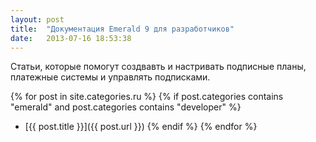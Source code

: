 ```yaml
---
layout: post
title:  "Документация Emerald 9 для разработчиков"
date:   2013-07-16 18:53:38
---
```


Статьи, которые помогут создвавть и настривать подписные планы, платежные системы и управлять подписками.

{% for post in site.categories.ru %}
{% if post.categories contains "emerald" and post.categories contains "developer" %}
- [{{ post.title }}]({{ post.url }})
{% endif %}
{% endfor %}
